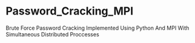 # Password_Cracking_MPI
Brute Force Password Cracking Implemented Using Python And MPI With Simultaneous Distributed Proccesses
